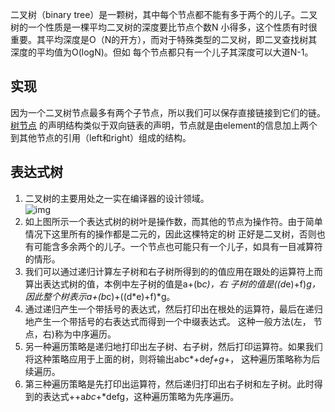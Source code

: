 二叉树（binary tree）是一颗树，其中每个节点都不能有多于两个的儿子。二叉树的一个性质是一棵平均二叉树的深度要比节点个数N
小得多，这个性质有时很重要。其平均深度是O（N的开方），而对于特殊类型的二叉树，即二叉查找树其深度的平均值为O(logN)。但如
每个节点都只有一个儿子其深度可以大道N-1。
## 实现
因为一个二叉树节点最多有两个子节点，所以我们可以保存直接链接到它们的链。[树节点](../../java/org/lql/tree/BinaryNode.java)
的声明结构类似于双向链表的声明，节点就是由element的信息加上两个到其他节点的引用（left和right）组成的结构。
## 表达式树
1. 二叉树的主要用处之一实在编译器的设计领域。        
![img](./img/img4.jpg)        
1. 如上图所示一个表达式树的树叶是操作数，而其他的节点为操作符。由于简单情况下这里所有的操作都是二元的，因此这棵特定的树
正好是二叉树，否则也有可能含多余两个的儿子。一个节点也可能只有一个儿子，如具有一目减算符的情形。
1. 我们可以通过递归计算左子树和右子树所得到的的值应用在跟处的运算符上而算出表达式树的值，本例中左子树的值是a+(b*c)，右
子树的值是((d*e)+f)*g，因此整个树表示a+(b*c)+((d*e)+f)*g。
1. 通过递归产生一个带括号的表达式，然后打印出在根处的运算符，最后在递归地产生一个带括号的右表达式而得到一个中缀表达式。
这种一般方法(左， 节点，右)称为中序遍历。
1. 另一种遍历策略是递归地打印出左子树、右子树，然后打印运算符。如果我们将这种策略应用于上面的树，则将输出abc*+de*f+g*+，
这种遍历策略称为后续遍历。
1. 第三种遍历策略是先打印出运算符，然后递归打印出右子树和左子树。此时得到的表达式++a*bc*+*defg，这种遍历策略为先序遍历。
